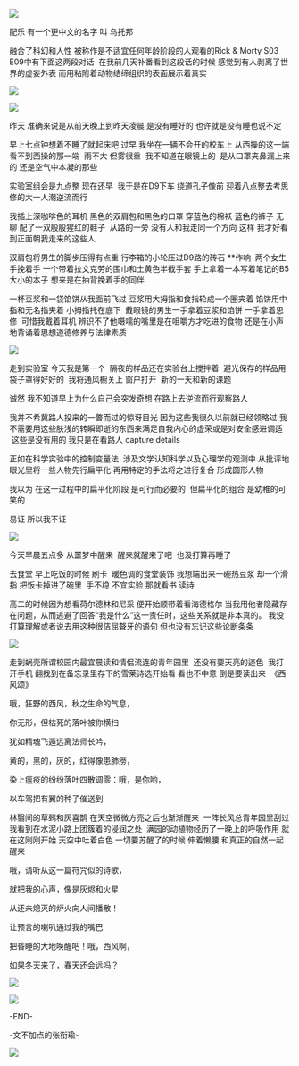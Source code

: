 ![](./images/img_001.png)

配乐 有一个更中文的名字 叫 乌托邦

融合了科幻和人性 被称作是不适宜任何年龄阶段的人观看的Rick & Morty S03 E09中有下面这两段对话  在我前几天补番看到这段话的时候 感觉到有人剥离了世界的虚妄外表 而用粘附着动物结缔组织的表面展示着真实

![](./images/img_002.jpeg)

![](./images/img_003.jpeg)

昨天 准确来说是从前天晚上到昨天凌晨 是没有睡好的 也许就是没有睡也说不定

早上七点钟想着不睡了就起床吧 过早 我坐在一辆不会开的校车上 从西操的这一端 看不到西操的那一端  雨不大 但雾很重  我不知道在眼镜上的  是从口罩夹鼻漏上来的 还是空气中本凝的那些

实验室组会是九点整 现在还早  我于是在D9下车 绕道孔子像前 迎着八点整去考思修的大一人潮逆流而行

我插上深咖啡色的耳机 黑色的双肩包和黑色的口罩 穿蓝色的棉袄 蓝色的裤子 无聊 配了一双殷殷猩红的鞋子  从路的一旁 没有人和我走同一个方向 这样 我才好看到正面朝我走来的这些人

双肩包将男生的脚步压得有点重 行李箱的小轮压过D9路的砖石 **作响  两个女生手挽着手 一个带着拉文克劳的围巾和土黄色半截手套 手上拿着一本写着笔记的B5大小的本子 想来是在抽背挽着手的同伴

一杯豆浆和一袋馅饼从我面前飞过 豆浆用大拇指和食指轮成一个圈夹着 馅饼用中指和无名指夹着 小拇指托在底下  戴眼镜的男生一手拿着豆浆和馅饼 一手拿着思修  可惜我戴着耳机 辨识不了他嗫嚅的嘴里是在咀嚼方才吃进的食物 还是在小声地背诵着思想道德修养与法律素质

![](./images/img_004.jpeg)

走到实验室 今天我是第一个  隔夜的样品还在实验台上搅拌着  避光保存的样品用袋子罩得好好的  我将通风橱关上 窗户打开  新的一天和新的课题

诚然 我不知道早上为什么自己会突发奇想 在路上去逆流而行观察路人

我并不希冀路人投来的一瞥而过的惊讶目光 因为这些我很久以前就已经领略过 我不需要用这些肤浅的转瞬即逝的东西来满足自我内心的虚荣或是对安全感进调适  这些是没有用的 我只是在看路人 capture details

正如在科学实验中的控制变量法  涉及文学认知科学以及心理学的观测中 从批评地眼光里将一些人物先行扁平化 再用特定的手法将之进行复合 形成圆形人物

我以为 在这一过程中的扁平化阶段 是可行而必要的  但扁平化的组合 是幼稚的可笑的

易证 所以我不证

![](./images/img_005.jpeg)

今天早晨五点多 从噩梦中醒来  醒来就醒来了吧  也没打算再睡了

去食堂 早上吃饭的时候 刷卡  暖色调的食堂装饰 我想端出来一碗热豆浆 却一个滑指 把饭卡掉进了碗里  手不稳 不宜实验 那就看书 读诗

高二的时候因为想看荷尔德林和尼采 便开始顺带着看海德格尔 当我用他者隐藏存在问题，从而逃避了回答“我是什么”这一责任时，这些关系就是非本真的。 我没打算理解或者说去用这种很佶屈聱牙的语句 但也没有忘记这些论断条条

![](./images/img_006.jpeg)

走到蜗壳所谓校园内最宜晨读和情侣流连的青年园里  还没有要天亮的迹色  我打开手机 翻找到在备忘录里存下的雪莱诗选开始看 看也不中意 倒是要读出来  《西风颂》

哦，狂野的西风，秋之生命的气息，

你无形，但枯死的落叶被你横扫

犹如精魂飞遁远离法师长吟，

黄的，黑的，灰的，红得像患肺痨，

染上瘟疫的纷纷落叶四散调零：哦，是你哟，

以车驾把有翼的种子催送到

林翳间的草鹀和灰喜鹊 在天空微微方亮之后也渐渐醒来  一阵长风总青年园里刮过 我看到在水泥小路上团簇着的浸润之处  满园的动植物经历了一晚上的呼吸作用 就在这刚刚开始 天空中吐着白色 一切要苏醒了的时候 伸着懒腰 和真正的自然一起醒来

哦，请听从这一篇符咒似的诗歌，

就把我的心声，像是灰烬和火星

从还未熄灭的炉火向人间播散！

让预言的喇叭通过我的嘴巴

把昏睡的大地唤醒吧！哦，西风啊，

如果冬天来了，春天还会远吗？

![](./images/img_007.jpeg)

![](./images/img_008.png)

-END-

-文不加点的张衔瑜-

![](./images/img_009.jpeg)
